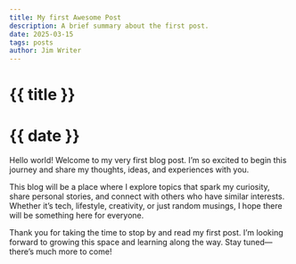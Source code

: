 ```yaml
---
title: My first Awesome Post
description: A brief summary about the first post.
date: 2025-03-15
tags: posts
author: Jim Writer
---
```


 # {{ title }}
 # {{ date }}

Hello world! Welcome to my very first blog post. I’m so excited to begin this journey and share my thoughts, ideas, and experiences with you.

This blog will be a place where I explore topics that spark my curiosity, share personal stories, and connect with others who have similar interests. Whether it’s tech, lifestyle, creativity, or just random musings, I hope there will be something here for everyone.

Thank you for taking the time to stop by and read my first post. I’m looking forward to growing this space and learning along the way. Stay tuned—there’s much more to come!





